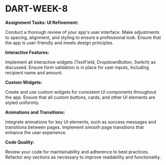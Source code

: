 # DART-WEEK-8
**Assignment Tasks:
UI Refinement:**

Conduct a thorough review of your app's user interface.
Make adjustments to spacing, alignment, and styling to ensure a professional look.
Ensure that the app is user-friendly and meets design principles.

**Interactive Features:**

Implement all interactive widgets (TextField, DropdownButton, Switch) as discussed.
Ensure form validation is in place for user inputs, including recipient name and amount.

**Custom Widgets:**

Create and use custom widgets for consistent UI components throughout the app.
Ensure that all custom buttons, cards, and other UI elements are styled uniformly.

**Animations and Transitions:**

Integrate animations for key UI elements, such as success messages and transitions between pages.
Implement smooth page transitions that enhance the user experience.


**Code Quality:**

Review your code for maintainability and adherence to best practices.
Refactor any sections as necessary to improve readability and functionality.

